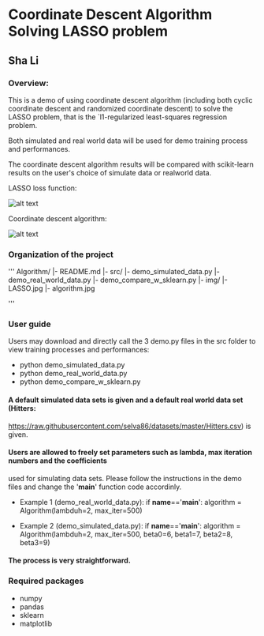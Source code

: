 # Coordinate Descent Algorithm Solving LASSO problem

## Sha Li

### Overview:

  This is a demo of using coordinate descent algorithm (including both cyclic coordinate descent 
  and randomized coordinate descent) to solve the LASSO problem, that is the `l1-regularized 
  least-squares regression problem.

  Both simulated and real world data will be used for demo training process and performances.

  The coordinate descent algorithm results will be compared with scikit-learn results on the user's
  choice of simulate data or realworld data. 

  LASSO loss function: 

  ![alt text](https://github.com/sliwhu/Coordinate-descent-algorithm-LASSO/blob/master/img/LASSO.jpg)

  Coordinate descent algorithm:
  
  ![alt text](https://github.com/sliwhu/Coordinate-descent-algorithm-LASSO/blob/master/img/algorithm.jpg)

### Organization of the project
'''
Algorithm/
  |- README.md
  |- src/
     |- demo_simulated_data.py
     |- demo_real_world_data.py
     |- demo_compare_w_sklearn.py
  |- img/
     |- LASSO.jpg
     |- algorithm.jpg

'''

### User guide
Users may download and directly call the 3 demo.py files in the src folder to view training processes and performances:

* python demo_simulated_data.py
* python demo_real_world_data.py
* python demo_compare_w_sklearn.py

#### A default simulated data sets is given and a default real world data set (Hitters: 
https://raw.githubusercontent.com/selva86/datasets/master/Hitters.csv) is given.

#### Users are allowed to freely set parameters such as lambda, max iteration numbers and the coefficients
used for simulating data sets. Please follow the instructions in the demo files and change the
'__main__' function code accordinly. 

* Example 1 (demo_real_world_data.py):
if __name__=='__main__':
  algorithm = Algorithm(lambduh=2, max_iter=500)

* Example 2 (demo_simulated_data.py):
if __name__=='__main__':
  algorithm = Algorithm(lambduh=2, max_iter=500, beta0=6, beta1=7, beta2=8, beta3=9)

#### The process is very straightforward. 


### Required packages
* numpy
* pandas
* sklearn
* matplotlib
